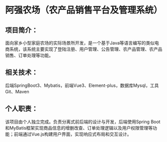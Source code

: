 # 阿强农场（农产品销售平台及管理系统）
## 项目简介：
面向家乡小型家庭农场的实际场景所开发，是一个基于Java等语言编写的类似电商系统，该系统主要实现了登陆注册、用户管理、公告管理、农产品管理、农产品销售、订单处理等功能。

## 相关技术：
后端SpringBoot3、Mybatis，前端Vue3、Element-plus，数据库Mysql，工具Git、Maven

## 个人职责：
该项目由个人独立完成。负责分离式前后端的设计与开发，后端使用Spring Boot和MyBatis框架实现商品信息的增删改查、订单处理逻辑以及用户权限管理等功能；前端通过Vue.js构建用户界面，实现响应式布局和交互设计。
